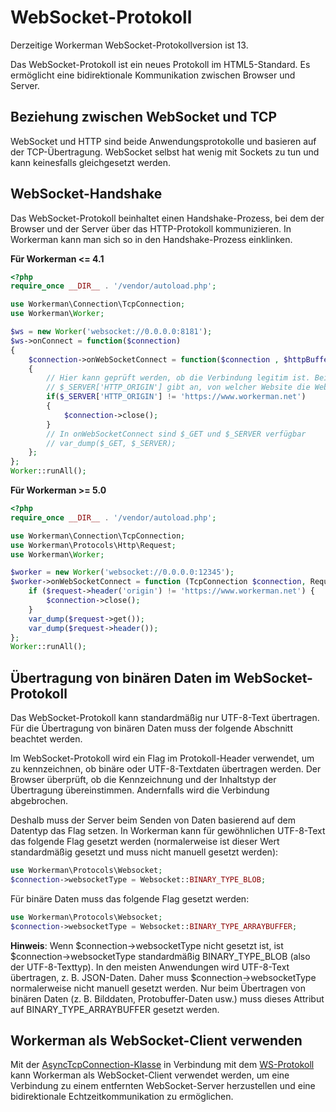 # WebSocket-Protokoll

Derzeitige Workerman WebSocket-Protokollversion ist 13.

Das WebSocket-Protokoll ist ein neues Protokoll im HTML5-Standard. Es ermöglicht eine bidirektionale Kommunikation zwischen Browser und Server.

## Beziehung zwischen WebSocket und TCP

WebSocket und HTTP sind beide Anwendungsprotokolle und basieren auf der TCP-Übertragung. WebSocket selbst hat wenig mit Sockets zu tun und kann keinesfalls gleichgesetzt werden.

## WebSocket-Handshake

Das WebSocket-Protokoll beinhaltet einen Handshake-Prozess, bei dem der Browser und der Server über das HTTP-Protokoll kommunizieren. In Workerman kann man sich so in den Handshake-Prozess einklinken.

**Für Workerman <= 4.1**
```php
<?php
require_once __DIR__ . '/vendor/autoload.php';

use Workerman\Connection\TcpConnection;
use Workerman\Worker;

$ws = new Worker('websocket://0.0.0.0:8181');
$ws->onConnect = function($connection)
{
    $connection->onWebSocketConnect = function($connection , $httpBuffer)
    {
        // Hier kann geprüft werden, ob die Verbindung legitim ist. Bei nicht legitimer Verbindung wird diese geschlossen.
        // $_SERVER['HTTP_ORIGIN'] gibt an, von welcher Website die WebSocket-Verbindung initiiert wurde.
        if($_SERVER['HTTP_ORIGIN'] != 'https://www.workerman.net')
        {
            $connection->close();
        }
        // In onWebSocketConnect sind $_GET und $_SERVER verfügbar
        // var_dump($_GET, $_SERVER);
    };
};
Worker::runAll();
```

**Für Workerman >= 5.0**
```php
<?php
require_once __DIR__ . '/vendor/autoload.php';

use Workerman\Connection\TcpConnection;
use Workerman\Protocols\Http\Request;
use Workerman\Worker;

$worker = new Worker('websocket://0.0.0.0:12345');
$worker->onWebSocketConnect = function (TcpConnection $connection, Request $request) {
    if ($request->header('origin') != 'https://www.workerman.net') {
        $connection->close();
    }
    var_dump($request->get());
    var_dump($request->header());
};
Worker::runAll();
```

## Übertragung von binären Daten im WebSocket-Protokoll

Das WebSocket-Protokoll kann standardmäßig nur UTF-8-Text übertragen. Für die Übertragung von binären Daten muss der folgende Abschnitt beachtet werden.

Im WebSocket-Protokoll wird ein Flag im Protokoll-Header verwendet, um zu kennzeichnen, ob binäre oder UTF-8-Textdaten übertragen werden. Der Browser überprüft, ob die Kennzeichnung und der Inhaltstyp der Übertragung übereinstimmen. Andernfalls wird die Verbindung abgebrochen.

Deshalb muss der Server beim Senden von Daten basierend auf dem Datentyp das Flag setzen. In Workerman kann für gewöhnlichen UTF-8-Text das folgende Flag gesetzt werden (normalerweise ist dieser Wert standardmäßig gesetzt und muss nicht manuell gesetzt werden):
```php
use Workerman\Protocols\Websocket;
$connection->websocketType = Websocket::BINARY_TYPE_BLOB;
```

Für binäre Daten muss das folgende Flag gesetzt werden:
```php
use Workerman\Protocols\Websocket;
$connection->websocketType = Websocket::BINARY_TYPE_ARRAYBUFFER;
```

**Hinweis**: Wenn $connection->websocketType nicht gesetzt ist, ist $connection->websocketType standardmäßig BINARY_TYPE_BLOB (also der UTF-8-Texttyp). In den meisten Anwendungen wird UTF-8-Text übertragen, z. B. JSON-Daten. Daher muss $connection->websocketType normalerweise nicht manuell gesetzt werden. Nur beim Übertragen von binären Daten (z. B. Bilddaten, Protobuffer-Daten usw.) muss dieses Attribut auf BINARY_TYPE_ARRAYBUFFER gesetzt werden.

## Workerman als WebSocket-Client verwenden

Mit der [AsyncTcpConnection-Klasse](../async-tcp-connection.md) in Verbindung mit dem [WS-Protokoll](about-ws.md) kann Workerman als WebSocket-Client verwendet werden, um eine Verbindung zu einem entfernten WebSocket-Server herzustellen und eine bidirektionale Echtzeitkommunikation zu ermöglichen.
